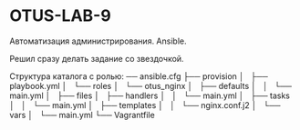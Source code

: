 # OTUS-LAB-9
 Автоматизация администрирования. Ansible. 

Решил сразу делать задание со звездочкой.

Структура каталога с ролью:
── ansible.cfg
├── provision
│   ├── playbook.yml
│   └── roles
│       └── otus_nginx
│           ├── defaults
│           │   └── main.yml
│           ├── files
│           ├── handlers
│           │   └── main.yml
│           ├── tasks
│           │   └── main.yml
│           ├── templates
│           │   └── nginx.conf.j2
│           └── vars
│               └── main.yml
└── Vagrantfile
